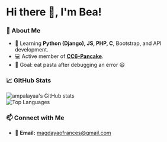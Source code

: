 # Hi there 👋, I'm Bea!  

### 🌟 About Me
- 🌱 Learning **Python (Django), JS, PHP, C**, Bootstrap, and API development.  
- 💻 Active member of **[CC6-Pancake](https://github.com/CC6-Pancake)**.
- 🎯 Goal: eat pasta after debugging an error :smiley: 

### 📈 GitHub Stats  
![ampalayaa's GitHub stats](https://github-readme-stats.vercel.app/api?username=ampalayaa&show_icons=true&theme=radical)  
![Top Languages](https://github-readme-stats.vercel.app/api/top-langs/?username=ampalayaa&layout=compact&theme=radical)

### 📫 Connect with Me  
- 📧 **Email:** [magdayaofrances@gmail.com](mailto:magdayaofrances@gmail.com)  


